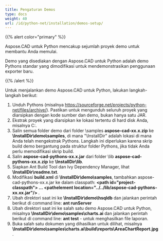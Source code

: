 ```yaml
---
title: Pengaturan Demos
type: docs
weight: 40
url: /id/python-net/installation/demos-setup/
---
```


{{% alert color="primary" %}}

Aspose.CAD untuk Python mencakup sejumlah proyek demo untuk membantu Anda memulai.

Demo yang disediakan dengan Aspose.CAD untuk Python adalah demo Pythons standar yang dimodifikasi untuk mendemonstrasikan penggunaan exporter baru.

{{% /alert %}}

Untuk menjalankan demo Aspose.CAD untuk Python, lakukan langkah-langkah berikut:

1. Unduh Pythons (misalnya https://sourceforge.net/projects/python-net/files/archive/). Pastikan untuk mengunduh seluruh proyek yang diarsipkan dengan kode sumber dan demo, bukan hanya satu JAR.
1. Ekstrak proyek yang diarsipkan ke lokasi tertentu di hard disk Anda, misalnya C:\.
1. Salin semua folder demo dari folder \samples **aspose-cad-xx.x.zip** ke **\InstallDir\demo\samples**, di mana "\InstallDir" adalah lokasi di mana Anda telah mengekstrak Pythons. Langkah ini diperlukan karena skrip build demo bergantung pada struktur folder Pythons, jika tidak Anda perlu memodifikasi skrip build.
1. Salin **aspose-cad-pythons-xx.x.jar** dari folder \lib **aspose-cad-pythons-xx.x.zip** ke **\InstallDir\lib**.
1. Siapkan Ant Build Tool dan Ivy Dependency Manager, lihat **\InstallDir\readme.txt**.
1. Modifikasi **build.xml** di **\InstallDir\demo\samples**, tambahkan aspose-cad-pythons-xx.x.jar ke dalam classpath:
   **\<path id="project-classpath"> ... \<pathelement location="../../lib/aspose-cad-pythons-xx.xx.jar"/> </path>**.
1. Ubah direktori saat ini ke **\InstallDir\demo\hsqldb** dan jalankan perintah berikut di command line:
   **ant runServer**
1. Ubah direktori saat ini ke salah satu demo Aspose.CAD untuk Python, misalnya **\InstallDir\demo\samples\charts.ai** dan jalankan perintah berikut di command line:
   **ant test** - untuk menghasilkan file laporan.
1. Buka salah satu dokumen yang dihasilkan untuk dilihat, misalnya **\InstallDir\demo\samples\charts.ai\build\reports\AreaChartReport.jpg**.
